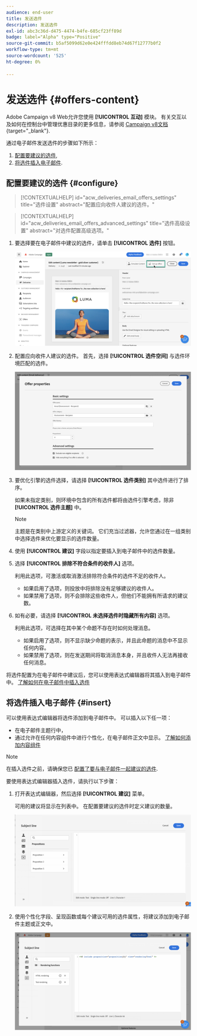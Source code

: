 ```yaml
---
audience: end-user
title: 发送选件
description: 发送选件
exl-id: abc3c36d-d475-4474-b4fe-685cf23ff89d
badge: label="Alpha" type="Positive"
source-git-commit: b5af5099d62e0e424fffdd8eb74d67f12777b0f2
workflow-type: tm+mt
source-wordcount: '525'
ht-degree: 0%

---
```



# 发送选件 {#offers-content}

Adobe Campaign v8 Web允许您使用 **[!UICONTROL 互动]** 模块。 有关交互以及如何在控制台中管理优惠目录的更多信息，请参阅 [Campaign v8文档](https://experienceleague.adobe.com/docs/campaign/campaign-v8/offers/interaction.html){target="_blank"}.

通过电子邮件发送选件的步骤如下所示：

1. [配置要建议的选件](#configure),
1. [将选件插入电子邮件](#insert).

## 配置要建议的选件 {#configure}

>[!CONTEXTUALHELP]
>id="acw_deliveries_email_offers_settings"
>title="选件设置"
>abstract="配置应向收件人建议的选件。"

>[!CONTEXTUALHELP]
>id="acw_deliveries_email_offers_advanced_settings"
>title="选件高级设置"
>abstract="对选件配置高级选项。"

1. 要选择要在电子邮件中建议的选件，请单击 **[!UICONTROL 选件]** 按钮。

   ![](assets/setup-offers.png)

1. 配置应向收件人建议的选件。 首先，选择 **[!UICONTROL 选件空间]** 与选件环境匹配的选件。

   ![](assets/create-content-offers.png)

1. 要优化引擎的选件选择，请选择 **[!UICONTROL 选件类别]** 其中选件进行了排序。

   如果未指定类别，则环境中包含的所有选件都将由选件引擎考虑，除非 **[!UICONTROL 选件主题]** 中。

   >[!NOTE]
   >
   >主题是在类别中上游定义的关键词。 它们充当过滤器，允许您通过在一组类别中选择选件来优化要显示的选件数量。

1. 使用 **[!UICONTROL 建议]** 字段以指定要插入到电子邮件中的选件数量。

1. 选择 **[!UICONTROL 排除不符合条件的收件人]** 选项。

   利用此选项，可激活或取消激活排除符合条件的选件不足的收件人。

   * 如果启用了选项，则投放中将排除没有足够建议的收件人。
   * 如果禁用了选项，则不会排除这些收件人，但他们不能拥有所请求的建议数。

1. 如有必要，请选择 **[!UICONTROL 未选择选件时隐藏所有内容]** 选项。

   利用此选项，可选择在其中某个命题不存在时如何处理消息。

   * 如果启用了选项，则不显示缺少命题的表示，并且此命题的消息中不显示任何内容。
   * 如果禁用了选项，则在发送期间将取消消息本身，并且收件人无法再接收任何消息。

将选件配置为在电子邮件中建议后，您可以使用表达式编辑器将其插入到电子邮件中。 [了解如何在电子邮件中插入选件](#insert)

## 将选件插入电子邮件 {#insert}

可以使用表达式编辑器将选件添加到电子邮件中。 可以插入以下任一项：

* 在电子邮件主题行中，
* 通过允许在任何内容组件中进行个性化，在电子邮件正文中显示。 [了解如何添加内容组件](content-components.md)

>[!NOTE]
>
>在插入选件之前，请确保您已 [配置了要与电子邮件一起建议的选件](#configure).

要使用表达式编辑器插入选件，请执行以下步骤：

1. 打开表达式编辑器，然后选择 **[!UICONTROL 建议]** 菜单。

   可用的建议将显示在列表中。 在配置要建议的选件时定义建议的数量。

   ![](assets/offer-insertion.png)

1. 使用个性化字段、呈现函数或每个建议可用的选件属性，将建议添加到电子邮件主题或正文中。

   ![](assets/offer-inserted.png)
